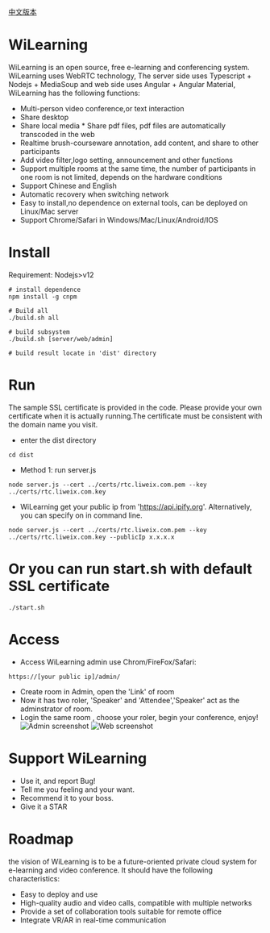 [中文版本](README-cn.md)
# WiLearning
WiLearning is an open source, free e-learning and conferencing system. WiLearning uses WebRTC technology, The server side uses Typescript + Nodejs + MediaSoup and web side uses Angular + Angular Material, WiLearning has the following functions:
* Multi-person video conference,or text interaction
* Share desktop
* Share local media * Share pdf files, pdf files are automatically transcoded in the web
* Realtime brush-courseware annotation, add content, and share to other participants
* Add video filter,logo setting, announcement and other functions
* Support multiple rooms at the same time, the number of participants in one room is not limited, depends on the hardware conditions
* Support Chinese and English
* Automatic recovery when switching network
* Easy to install,no dependence on external tools, can be deployed on Linux/Mac server
* Support Chrome/Safari in Windows/Mac/Linux/Android/IOS

# Install
Requirement: Nodejs>v12
```
# install dependence
npm install -g cnpm

# Build all
./build.sh all

# build subsystem
./build.sh [server/web/admin]

# build result locate in 'dist' directory
```

# Run
The sample SSL certificate is provided in the code. Please provide your own certificate when it is actually running.The certificate must be consistent with the domain name you visit.

* enter the dist directory
```
cd dist
````

* Method 1: run server.js
```
node server.js --cert ../certs/rtc.liweix.com.pem --key ../certs/rtc.liweix.com.key
```

* WiLearning get your public ip from 'https://api.ipify.org'. Alternatively, you can specify on in command line.
```
node server.js --cert ../certs/rtc.liweix.com.pem --key ../certs/rtc.liweix.com.key --publicIp x.x.x.x
```

# Or you can run start.sh with default SSL certificate
```
./start.sh
```
# Access
* Access WiLearning admin use Chrom/FireFox/Safari:
```
https://[your public ip]/admin/
```
* Create room in Admin, open the 'Link' of room
* Now it has two roler, 'Speaker' and 'Attendee','Speaker' act as the adminstrator of room.
* Login the same room , choose your roler, begin your conference, enjoy!
![Admin screenshot](res/admin.png?raw=true)
![Web screenshot](res/web.png?raw=true)

# Support WiLearning
* Use it, and report Bug!
* Tell me you feeling and your want.
* Recommend it to your boss.
* Give it a STAR

# Roadmap
the vision of WiLearning is to be a future-oriented private cloud system for e-learning and video conference. It should have the following characteristics:
* Easy to deploy and use
* High-quality audio and video calls, compatible with multiple networks
* Provide a set of collaboration tools suitable for remote office
* Integrate VR/AR in real-time communication

